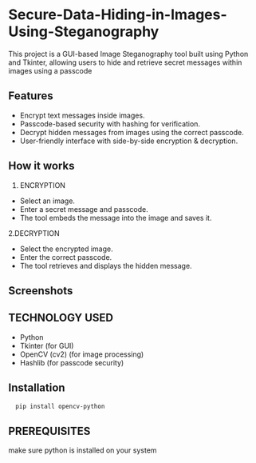 
# Secure-Data-Hiding-in-Images-Using-Steganography

This project is a GUI-based Image Steganography tool built using Python and Tkinter, allowing users to hide and retrieve secret messages within images using a passcode


## Features

- Encrypt text messages inside images.
- Passcode-based security with hashing for verification.
- Decrypt hidden messages from images using the correct passcode.
- User-friendly interface with side-by-side encryption & decryption.

## How it works
1. ENCRYPTION
- Select an image.
- Enter a secret message and passcode.
- The tool embeds the message into the image and saves it.


2.DECRYPTION
- Select the encrypted image.
- Enter the correct passcode.
- The tool retrieves and displays the hidden message.
 
## Screenshots




## TECHNOLOGY USED

- Python
- Tkinter (for GUI)
- OpenCV (cv2) (for image processing)
- Hashlib (for passcode security)
## Installation



```bash
  pip install opencv-python
```
    
## PREREQUISITES
make sure python is installed on your system